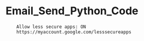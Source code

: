 # Email_Send_Python_Code
<!-- # with smtplib.SMTP('localhost', 1025) as smtp:
        # python -m smtpd -c DebuggingServer -n localhost:1025
        # smtp.ehlo()
        # smtp.starttls
        # smtp.ehlo()  -->
        
        Allow less secure apps: ON
        https://myaccount.google.com/lesssecureapps
